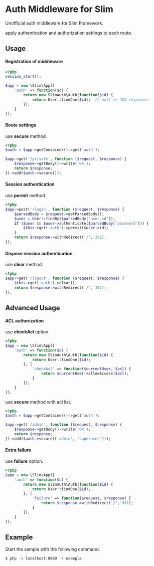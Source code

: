# Auth Middleware for Slim

Unofficial auth middleware for Slim Framework.

apply authentication and authorization settings to each route.

## Usage

#### Registration of middleware

```php
<?php
session_start();

$app = new \Slim\App([
    'auth' => function($c) {
        return new SlimAuth\Auth(function($id) {
            return User::findOne($id);  // null => 403 response.
        });
    }
]);
```

#### Route settings

use **secure** method.

```php
<?php
$auth = $app->getContainer()->get('auth');

$app->get('/private', function ($request, $response) {
    $response->getBody()->write('OK');
    return $response;
})->add($auth->secure());
```

#### Session authentication

use **permit** method.

```php
<?php
$app->post('/login', function ($request, $response) {
    $parsedBody = $request->getParsedBody();
    $user = User::findBy($parsedBody['user_cd']);
    if ($user && $user->authenticate($parsedBody['password'])) {
        $this->get('auth')->permit($user->id);
    }
    return $response->withRedirect('/', 301);
});
```

#### Dispose session authentication

use **clear** method.

```php
<?php
$app->get('/logout', function ($request, $response) {
    $this->get('auth')->clear();
    return $response->withRedirect('/', 301);
});
```

## Advanced Usage

#### ACL authorization

use **checkAcl** option.

```php
<?php
$app = new \Slim\App([
    'auth' => function($c) {
        return new SlimAuth\Auth(function($id) {
            return User::findOne($id);
        }, [
            'checkAcl' => function($currentUser, $acl) {
                return $currentUser->allowAccess($acl);
            }
        ]);
    }
]);
```

use **secure** method with acl list.

```php
<?php
$auth = $app->getContainer()->get('auth');

$app->get('/admin', function ($request, $response) {
    $response->getBody()->write('OK');
    return $response;
})->add($auth->secure(['admin', 'superuser']));
```

#### Extra failure

use **failure** option.

```php
<?php
$app = new \Slim\App([
    'auth' => function($c) {
        return new SlimAuth\Auth(function($id) {
            return User::findOne($id);
        }, [
            'failure' => function($request, $response) {
                return $response->withRedirect('/', 301);
            }
        ]);
    }
]);
```

## Example

Start the sample with the following command.

```bash
$ php -S localhost:8080 -t example
```
